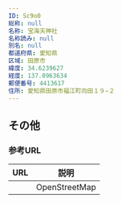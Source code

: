 ```yaml
---
ID: Sc9o0
総称: null
名称: 宝海天神社
名称読み: null
別名: null
都道府県: 愛知県
区域: 田原市
緯度: 34.6239627
経度: 137.0963634
郵便番号: 4413617
住所: 愛知県田原市福江町向田１９−２
---
```


## その他

### 参考URL

| URL | 説明          |
| --- | ------------- |
|     | OpenStreetMap |
